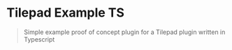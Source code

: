 # Tilepad Example TS

> Simple example proof of concept plugin for a Tilepad plugin written in Typescript